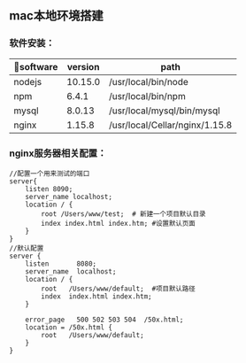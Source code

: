## mac本地环境搭建 

### 软件安装：

| software | version | path |  
| ----- | ----- | ----- |  
| nodejs | 10.15.0 | /usr/local/bin/node |   
| npm | 6.4.1 | /usr/local/bin/npm |    
| mysql | 8.0.13 | /usr/local/mysql/bin/mysql |   
| nginx | 1.15.8 | /usr/local/Cellar/nginx/1.15.8 |   


### nginx服务器相关配置：

```
//配置一个用来测试的端口
server{
    listen 8090;
    server_name localhost;
    location / {
        root /Users/www/test;  # 新建一个项目默认目录
        index index.html index.htm;	#设置默认页面
    }
}
//默认配置 
server {
    listen       8080;
    server_name  localhost;
    location / {
        root   /Users/www/default;  #项目默认路径
        index  index.html index.htm;
    }

    error_page   500 502 503 504  /50x.html;
    location = /50x.html {
        root   /Users/www/default;
    }
}
```


